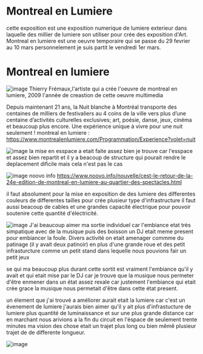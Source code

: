 # Montreal en Lumiere


cette exposition est une exposition numerique de lumiere exterieur dans laquelle des millier de lumiere son utiliser pour crée des exposition d'Art.
Montreal en lumiere est une oeuvre temporaire qui se passe du 29 fevrier au 10 mars personnelement je suis partit le vendredi 1er mars.
# Montreal en lumiere
![image](https://github.com/djalilt/DjalilT-H24_V11_inspirations_TAIBI/blob/main/Visite%20individuelle/20240301_225451.jpg?raw=true)
Thierry Frémaux,l'artiste qui a crée l'oeuvre de montreal en lumiere, 2009 l'année de creastion de cette oeuvre multimedia 

Depuis maintenant 21 ans, la Nuit blanche à Montréal transporte des centaines de milliers de festivaliers au 4 coins de la ville vers plus d’une centaine d’activités culturelles exclusives; art, poésie, danse, jeux, cinéma et beaucoup plus encore.
Une expérience unique à vivre pour une nuit seulement !
montreal en lumiere :
https://www.montrealenlumiere.com/Programmation/Experience?volet=nuit


![image](https://github.com/djalilt/DjalilT-H24_V11_inspirations_TAIBI/blob/main/Visite%20individuelle/20240301_225056.jpg?raw=true)
la mise en esspace a etait faite assez bien je trouve car l'esspace et assez bien repartit et il y a beacoup de structure qui pourait rendre le deplacement dificile mais cela n'est pas le cas 

![image](https://github.com/djalilt/DjalilT-H24_V11_inspirations_TAIBI/blob/main/Visite%20individuelle/mtl-en-lumi-re.jpg?raw=true)
noovo info https://www.noovo.info/nouvelle/cest-le-retour-de-la-24e-edition-de-montreal-en-lumiere-au-quartier-des-spectacles.html

il faut absolument pour la mise en exposition de des lumiere des differentes couleurs de differentes tailles pour crée plusieur type d'infrastructure il faut aussi beacoup de cables et une grandes capacité électrique pour pouvoir soutenire cette quantité d'électricité. 

![image](https://github.com/djalilt/DjalilT-H24_V11_inspirations_TAIBI/blob/main/Visite%20individuelle/20240301_224302.jpg?raw=true)
J'ai beaucoup aimer ma sortie individuel car l'embiance etat très simpatique avec de la musique puis des boisson un DJ etait meme present pour embiancer la foule. Divers activité on etait amenager commme du patinage (il y avait deux patinoir) en plus d'une grande roue et des petit infrasturcture comme un petit stand dans lequelle nous pouvions fair un petit jeux 

se qui ma beaucoup plus durant cette sortit est vraiment l'embiance qu'il y avait et qui etait mise par le DJ car je trouve que la musique nous permeter d'être enmener dans un état assez rexale car justement l'embiance qui etait crée grace la musique nous permetait d'être dans cette état present.

un élement que j'ai trouvé a améliorer aurait etait la lumiere car c'est un évenement de lumiere j'aurais bien aimer qu'il y ait plus d'infrastucture de lumiere plus quantité de luminaissance et sur une plus grande distance car en marchant nous arivions a la fin du circuit en l'éspace de seulement trente minutes ma vision des chose etait un trajet plus long ou bien mêmê plusieur trajet de de differente longueur. 

![image](https://github.com/djalilt/DjalilT-H24_V11_inspirations_TAIBI/blob/main/Visite%20individuelle/20240301_225256.jpg?raw=true)
